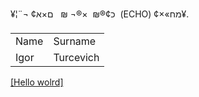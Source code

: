 ¥¦¨¬ ¢כ¢®₪  ×®¬ ­₪ ­  ם×א ­ (ECHO) ¢×«מח¥­.

<table>
  <tr>
    <td>Name</td>
    <td>Surname</td>
  </tr>
  
  <tr>
    <td>Igor</td>
    <td>Turcevich</td>
  </tr>
    
  
  </table>

[[Hello wolrd]](https://hello-world.by/)
